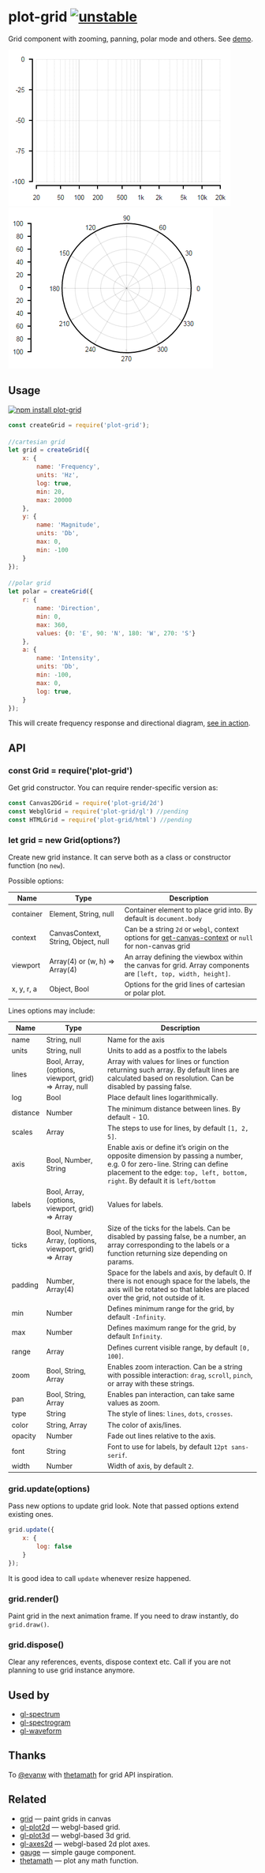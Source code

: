 # plot-grid [![unstable](http://badges.github.io/stability-badges/dist/unstable.svg)](http://github.com/badges/stability-badges)

Grid component with zooming, panning, polar mode and others. See [demo](https://dfcreative.github.io/plot-grid).

[![logarithmic grid](https://raw.githubusercontent.com/dfcreative/plot-grid/gh-pages/images/log.png "Logarithmic grid")](http://dfcreative.github.io/plot-grid/log.html) [![polar grid](https://raw.githubusercontent.com/dfcreative/plot-grid/gh-pages/images/polar.png "Polar grid")](http://dfcreative.github.io/plot-grid/)

## Usage

[![npm install plot-grid](https://nodei.co/npm/plot-grid.png?mini=true)](https://npmjs.org/package/plot-grid/)

```js
const createGrid = require('plot-grid');

//cartesian grid
let grid = createGrid({
	x: {
		name: 'Frequency',
		units: 'Hz',
		log: true,
		min: 20,
		max: 20000
	},
	y: {
		name: 'Magnitude',
		units: 'Db',
		max: 0,
		min: -100
	}
});

//polar grid
let polar = createGrid({
	r: {
		name: 'Direction',
		min: 0,
		max: 360,
		values: {0: 'E', 90: 'N', 180: 'W', 270: 'S'}
	},
	a: {
		name: 'Intensity',
		units: 'Db',
		min: -100,
		max: 0,
		log: true,
	}
});
```

This will create frequency response and directional diagram, [see in action](http://requirebin.com/?gist=e6371d3310dff351c027edf0bf2a9492).

## API

### const Grid = require('plot-grid')

Get grid constructor. You can require render-specific version as:

```js
const Canvas2DGrid = require('plot-grid/2d')
const WebglGrid = require('plot-grid/gl') //pending
const HTMLGrid = require('plot-grid/html') //pending
```

### let grid = new Grid(options?)

Create new grid instance. It can serve both as a class or constructor function (no `new`).

Possible options:

| Name | Type | Description |
|---|---|---|
| container | Element, String, null | Container element to place grid into. By default is `document.body` |
| context | CanvasContext, String, Object, null | Can be a string `2d` or `webgl`, context options for [get-canvas-context](https://npmjs.org/package/get-canvas-context) or `null` for non-canvas grid |
| viewport | Array(4) or (w, h) => Array(4) | An array defining the viewbox within the canvas for grid. Array components are `[left, top, width, height]`.
| x, y, r, a | Object, Bool | Options for the grid lines of cartesian or polar plot.  |


Lines options may include:

| Name | Type | Description |
|---|---|---|
| name | String, null | Name for the axis |
| units | String, null | Units to add as a postfix to the labels |
| lines | Bool, Array, (options, viewport, grid) => Array, null | Array with values for lines or function returning such array. By default lines are calculated based on resolution. Can be disabled by passing false. |
| log | Bool | Place default lines logarithmically. |
| distance | Number | The minimum distance between lines. By default - 10. |
| scales | Array | The steps to use for lines, by default `[1, 2, 5]`. |
| axis | Bool, Number, String | Enable axis or define it’s origin on the opposite dimension by passing a number, e.g. 0 for zero-line. String can define placement to the edge: `top, left, bottom, right`. By default it is `left/bottom` |
| labels | Bool, Array, (options, viewport, grid) => Array | Values for labels. |
| ticks | Bool, Number, Array, (options, viewport, grid) => Array | Size of the ticks for the labels. Can be disabled by passing false, be a number, an array corresponding to the labels or a function returning size depending on params. |
| padding | Number, Array(4) | Space for the labels and axis, by default 0. If there is not enough space for the labels, the axis will be rotated so that lables are placed over the grid, not outside of it. |
| min | Number | Defines minimum range for the grid, by default `-Infinity`. |
| max | Number | Defines maximum range for the grid, by default `Infinity`. |
| range | Array | Defines current visible range, by default `[0, 100]`.  |
| zoom | Bool, String, Array | Enables zoom interaction. Can be a string with possible interaction: `drag`, `scroll`, `pinch`, or array with these strings. |
| pan | Bool, String, Array | Enables pan interaction, can take same values as zoom. |
| type | String | The style of lines: `lines`, `dots`, `crosses`. |
| color | String, Array | The color of axis/lines. |
| opacity | Number | Fade out lines relative to the axis. |
| font | String | Font to use for labels, by default `12pt sans-serif`. |
| width | Number | Width of axis, by default `2`. |


### grid.update(options)

Pass new options to update grid look. Note that passed options extend existing ones.

```js
grid.update({
	x: {
		log: false
	}
});
```

It is good idea to call `update` whenever resize happened.

### grid.render()

Paint grid in the next animation frame. If you need to draw instantly, do `grid.draw()`.

### grid.dispose()

Clear any references, events, dispose context etc. Call if you are not planning to use grid instance anymore.


## Used by

* [gl-spectrum](https://github.com/audio-lab/gl-spectrum)
* [gl-spectrogram](https://github.com/audio-lab/gl-spectrogram)
* [gl-waveform](https://github.com/audio-lab/gl-waveform)

## Thanks

To [@evanw](https://github.com/evanw) with [thetamath](http://thetamath.com/app/y=x%5E(3)-x) for grid API inspiration.

## Related

* [grid](https://github.com/bit101/grid) — paint grids in canvas
* [gl-plot2d](https://www.npmjs.com/package/gl-plot2d) — webgl-based grid.
* [gl-plot3d](https://www.npmjs.com/package/gl-plot3d) — webgl-based 3d grid.
* [gl-axes2d](https://www.npmjs.com/package/gl-axes2d) — webgl-based 2d plot axes.
* [gauge](https://www.npmjs.com/package/component-gauge) — simple gauge component.
* [thetamath](http://thetamath.com/app/) — plot any math function.
